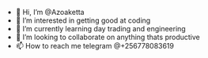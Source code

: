 - 👋 Hi, I’m @Azoaketta
- 👀 I’m interested in getting good at coding
- 🌱 I’m currently learning day trading and engineering
- 🧠 I’m looking to collaborate on anything thats productive
- 📫 How to reach me telegram @+256778083619

<!---
Azoaketta/Azoaketta is a ✨ special ✨ repository because its `README.md` (this file) appears on your GitHub profile.
You can click the Preview link to take a look at your changes.
--->
